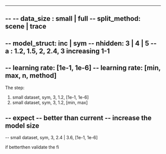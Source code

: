 -----------------------------------------
--
-- data_size : small | full
-- split_method: scene | trace
--
-- model_struct: inc | sym
-- nhidden: 3 | 4 | 5 
-- a : 1.2, 1.5, 2, 2.4, 3 increasing 1-1
--
-- learning rate: [1e-1, 1e-6]
-- learning rate: [min, max, n, method]
-- 

The step:
1) small dataset, sym, 3, 1.2, [1e-1, 1e-6]
2) small dataset, sym, 3, 1.2, [min, max]

-- expect 
-- better than current
-- increase the model size
--
-- small dataset, sym, 3, 2.4 | 3.6, [1e-1, 1e-6]

if betterthen
  validate the 
fi